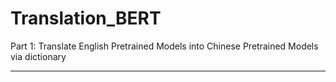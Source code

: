 Translation_BERT
============================

Part 1: Translate English Pretrained Models into Chinese Pretrained Models via dictionary
_________________________________________________________________________________________

